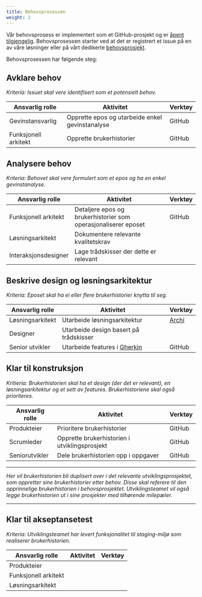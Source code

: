 ```yaml
---
title: Behovsprosessen
weight: 2
---
```


Vår behovsprosess er implementert som et GitHub-prosjekt og er <a href="https://github.com/orgs/Informasjonsforvaltning/projects/3" target="_blank">åpent tilgjengelig</a>. Behovsprosessen starter ved at det er registrert et issue på en av våre løsninger eller på vårt dedikerte <a href="https://github.com/Informasjonsforvaltning/behov" target="_blank">behovsprosjekt</a>.

Behovsprosessen har følgende steg:

## Avklare behov
*Kriteria: Issuet skal vere identifisert som et potensielt behov.*

| Ansvarlig rolle | Aktivitet | Verktøy |
| --------------- | --------- | ------- |
| Gevinstansvarlig | Opprette epos og utarbeide enkel gevinstanalyse | GitHub |
| Funksjonell arkitekt | Opprette brukerhistorier | GitHub |

## Analysere behov
*Kriteria: Behovet skal vere formulert som et epos og ha en enkel gevinstanalyse.*

| Ansvarlig rolle | Aktivitet | Verktøy |
| --------------- | --------- | ------- |
| Funksjonell arkitekt | Detaljere epos og brukerhistorier som operasjonaliserer eposet | GitHub |
| Løsningsarkitekt | Dokumentere relevante kvalitetskrav | |
| Interaksjonsdesigner | Lage trådskisser der dette er relevant | |

## Beskrive design og løsningsarkitektur
*Kriteria: Eposet skal ha ei eller flere brukerhistorier knytta til seg.*

| Ansvarlig rolle | Aktivitet | Verktøy |
| --------------- | --------- | ------- |
| Løsningsarkitekt | Utarbeide løsningsarkitektur | [Archi](https://github.com/Informasjonsforvaltning/SA_Informasjonsforvaltning) |
| Designer | Utarbeide design basert på trådskisser | |
| Senior utvikler | Utarbeide features i [Gherkin](https://docs.cucumber.io/gherkin/reference/)| GitHub |

## Klar til konstruksjon
*Kritieria: Brukerhistorien skal ha et design (der det er relevant), en løsningsarkitektur og et sett av features. Brukerhistoriene skal også prioriteres.*

| Ansvarlig rolle | Aktivitet | Verktøy |
| --------------- | --------- | ------- |
| Produkteier | Prioritere brukerhistorier | GitHub |
| Scrumleder | Opprette brukerhistorien i utviklingsprosjekt | GitHub |
| Seniorutvikler | Dele brukerhistorien opp i oppgaver | GitHub |
___
*Her vil brukerhistorien bli duplisert over i det relevante utviklingsprosjektet, som oppretter sine brukerhistorier etter behov. Disse skal referere til den opprinnelige brukerhistorien i behovsprosjektet. Utviklingsteamet vil også legge brukerhistorien ut i sine prosjekter med tilhørende milepæler.*
___

## Klar til akseptansetest
*Kriteria: Utviklingsteamet har levert funksjonalitet til staging-miljø som realiserer brukerhistorien.*

| Ansvarlig rolle | Aktivitet | Verktøy |
| --------------- | --------- | ------- |
| Produkteier | | |
| Funksjonell arkitekt | | |
| Løsningsarkitekt | |
